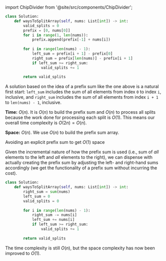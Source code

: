 import ChipDivider from '@site/src/components/ChipDivider';

```python
class Solution:
    def waysToSplitArray(self, nums: List[int]) -> int:
        valid_splits = 0
        prefix = [0, nums[0]]
        for i in range(1, len(nums)):
            prefix.append(prefix[-1] + nums[i])
        
        for i in range(len(nums) - 1):
            left_sum = prefix[i + 1] - prefix[0]
            right_sum = prefix[len(nums)] - prefix[i + 1]
            if left_sum >= right_sum:
                valid_splits += 1
                
        return valid_splits
```

A solution based on the idea of a prefix sum like the one above is a natural first start: `left_sum` includes the sum of all elements from index `0` to index `i`, inclusive, and `right_sum` includes the sum of all elements from index `i + 1` to `len(nums) - 1`, inclusive.

**Time:** $O(n)$. It is $O(n)$ to build the prefix sum and $O(n)$ to process all splits because the work done for processing each split is $O(1)$. This means our overall time complexity is $O(2n) = O(n)$.

**Space:** $O(n)$. We use $O(n)$ to build the prefix sum array.

<ChipDivider>Avoiding an explicit prefix sum to get $O(1)$ space</ChipDivider> 

Given the incremental nature of how the prefix sum is used (i.e., sum of *all* elements to the left and *all* elements to the right), we can dispense with actually creating the prefix sum by adjusting the left- and right-hand sums accordingly (we get the functionality of a prefix sum without incurring the cost). 

```python
class Solution:
    def waysToSplitArray(self, nums: List[int]) -> int:
        right_sum = sum(nums)
        left_sum = 0
        valid_splits = 0
        
        for i in range(len(nums) - 1):
            right_sum -= nums[i]
            left_sum += nums[i]
            if left_sum >= right_sum:
                valid_splits += 1
                
        return valid_splits
```

The time complexity is still $O(n)$, but the space complexity has now been improved to $O(1)$.
